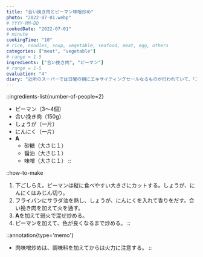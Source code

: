 ```yaml
---
title: "合い挽き肉とピーマン味噌炒め"
photo: "2022-07-01.webp"
# YYYY-MM-DD
cookedDate: "2022-07-01"
# minute
cookingTime: "10"
# rice, noodles, soup, vegetable, seafood, meat, egg, others
categories: ["meat", "vegetable"]
# range = 1-5
ingredients: ["合い挽き肉", "ピーマン"]
# range = 1-5
evaluation: "4"
diary: "近所のスーパーでは日曜の朝にエキサイティングセールなるものが行われていて、「エキサイティングて」と薄ら笑いを浮かべて入店しましたが、卵100円に無事エキサイティングできました。謝罪します。"
---
```


::ingredients-list{number-of-people=2}
- ピーマン（3～4個）
- 合い挽き肉（150g）
- しょうが（一片）
- にんにく（一片）
- **A**
  - 砂糖（大さじ１）
  - 醤油（大さじ１）
  - 味噌（大さじ１）
::

::how-to-make
1. 下ごしらえ。ピーマンは縦に食べやすい大きさにカットする。しょうが、にんにくはみじん切り。
2. フライパンにサラダ油を熱し、しょうが、にんにくを入れて香りをだす。合い挽き肉を加えて火を通す。
3. **A**を加えて弱火で混ぜ炒める。
4. ピーマンを加えて、色が良くなるまで炒める。
::

::annotation{type='memo'}
- 肉味噌炒めは、調味料を加えてからは火力に注意する。
::
